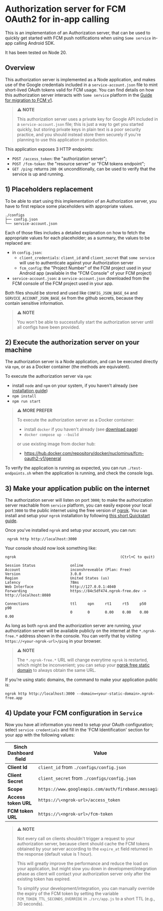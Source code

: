 # Authorization server for FCM OAuth2 for in-app calling

This is an implementation of an Authorization server, that can be used to quickly get started with FCM push notifications when using `Some service` in-app calling Android SDK.

It has been tested on Node 20.

## Overview

This authorization server is implemented as a Node application, and makes use of the Google credentials included in a `service-account.json` file to mint short-lived OAuth tokens valid for FCM usage. You can find details on how this authorization server interacts with `Some service` platform in the [Guide for migration to FCM v1](https://firebase.google.com/docs/cloud-messaging/migrate-v1).

> ⚠️ **NOTE**
>
> This authorization server uses a private key for Google API included in a `service-account.json` file; this is just a way to get you started quickly, but storing private keys in plain text is a poor security practice, and you should instead store them securely if you're planning to use this application in production.

This application exposes 3 HTTP endpoints:

- `POST /access_token`: the "authorization server";
- `POST /fcm-token`: the "resource server" or "FCM tokens endpoint";
- `GET /ping`: returns `200 OK` unconditionally, can be used to verify that the service is up and running.

## 1) Placeholders replacement

To be able to start using this implementation of an Authorization server, you have to first replace some placeholders with appropriate values.

```text
./configs
├── config.json
└── service-account.json
```

Each of those files includes a detailed explanation on how to fetch the appropriate values for each placeholder; as a summary, the values to be replaced are:

- in `config.json`:
  - `client_credentials`: `client_id` and `client_secret` that `some service` will use to authenticate against your Authorization server
  - `fcm_config`: the "Project Number" of the FCM project used in your Android app (available in the "FCM Console" of your FCM project)
- `service-account.json`: a `service-account.json` downloaded from the FCM console of the FCM project used in your app.

Both files should be stored and used like `CONFIG_JSON_BASE_64` and `SERVICE_ACCOUNT_JSON_BASE_64` from the github secrets, because they contain sensitive information.

> ⚠️ **NOTE**
>
> You won't be able to successfully start the authorization server until all configs have been provided.

## 2) Execute the authorization server on your machine

The authorization server is a Node application, and can be executed directly via `npm`, or as a Docker container (the methods are equivalent).

To execute the authorization server via `npm`:

- install `node` and `npm` on your system, if you haven't already (see [installation guide](https://docs.npmjs.com/downloading-and-installing-node-js-and-npm))
- `npm install`
- `npm run start`

> ⚠️ **MORE PREFER**
>
> To execute the authorization server as a Docker container:
>
> - install `docker` if you haven't already (see [download page](https://docs.docker.com/engine/install/))
> - `docker compose up --build`
>
> or use existing image from docker hub:
>  - https://hub.docker.com/repository/docker/nuclominus/fcm-oauth2-v1/general

To verify the application is running as expected, you can run `./test-endpoints.sh` when the application is running, and check the console logs.

## 3) Make your application public on the internet

The authorization server will listen on port `3000`; to make the authorization server reachable from `service` platform, you can easily expose your local port `3000` to the public internet using the free version of [ngrok](https://ngrok.com/). You can install and setup your `ngrok` installation by following [this short Quickstart guide](https://ngrok.com/docs/getting-started/).

Once you've installed `ngrok` and setup your account, you can run:

```plain
 ngrok http http://localhost:3000
```

Your console should now look something like:

```plain
ngrok                                                (Ctrl+C to quit)

Session Status                online
Account                       inconshreveable (Plan: Free)
Version                       3.0.0
Region                        United States (us)
Latency                       78ms
Web Interface                 http://127.0.0.1:4040
Forwarding                    https://84c5df474.ngrok-free.dev -> http://localhost:8080

Connections                   ttl     opn     rt1     rt5     p50     p90
                              0       0       0.00    0.00    0.00    0.00
```

As long as both `ngrok` and the authorization server are running, your authorization server will be available publicly on the internet at the `*.ngrok-free.*` address shown in the console. You can verify that by visiting `https://<your-ngrok-url>/ping` in your browser.

> ⚠️ **NOTE**
>
> The `*.ngrok-free.*` URL will change everytime `ngrok` is restarted, which might be inconvenient; you can setup your [ngrok free static domain](https://ngrok.com/blog-post/free-static-domains-ngrok-users) to always obtain the same URL.

If you're using static domains, the command to make your application public is:

```plain
ngrok http http://localhost:3000 --domain=<your-static-domain>.ngrok-free.app
```

## 4) Update your FCM configuration in `Service`

Now you have all information you need to setup your OAuth configuration; select `service credentials` and fill in the 'FCM Identification' section for your app with the following values:

| Sinch Dashboard field | Value                                                     |
| --------------------- |-----------------------------------------------------------|
| **Client Id**         | `client_id` from `./configs/config.json`                  |
| **Client Secret**     | `client_secret` from `./configs/config.json`              |
| **Scope**             | `https://www.googleapis.com/auth/firebase.messaging`      |
| **Access token URL**  | `https://\<ngrok-url>/access_token`                       |
| **FCM token URL**     | `https://\<ngrok-url>/fcm-token`                          |

> ⚠️ **NOTE**
>
> Not every call on clients shouldn't trigger a request to your authorization server, because client should cache the FCM tokens obtained by your server according to the `expire_at` field returned in the response (default value is 1 hour).
>
> This will greatly improve the performance and reduce the load on your application, but might slow you down in development/integration phase as client will contact your authorization server only after the existing token has expired.
>
> To simplify your development/integration, you can manually override the expiry of the FCM token by setting the variable `FCM_TOKEN_TTL_SECONDS_OVERRIDE` in `./src/app.js` to a short TTL (e.g., 30 seconds).
